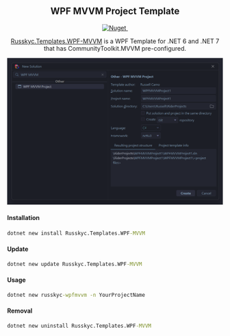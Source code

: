 ﻿<h2 align="center">WPF MVVM Project Template</h2>

<p align="center">
    <a href="https://www.nuget.org/packages/Russkyc.Templates.WPF-MVVM">
        <img src="https://img.shields.io/nuget/v/Russkyc.Templates.WPF-MVVM?color=1f72de" alt="Nuget">
    </a>
    <a href="#">
        <img src="https://img.shields.io/badge/-.NET%206.0-blueviolet?color=1f72de&label=NET" alt="">
    </a>
</p>

<p align="center">
<a href="https://www.nuget.org/packages/Russkyc.Templates.WPF-MVVM">Russkyc.Templates.WPF-MVVM</a> is a WPF Template for .NET 6 and .NET 7 that has CommunityToolkit.MVVM pre-configured.
</p>

![Rider Project Preview](https://raw.githubusercontent.com/russkyc/Russkyc.Templates.WPF-MVVM/master/images/Rider%20Project%20Preview.png)

#### Installation
```cmd
dotnet new install Russkyc.Templates.WPF-MVVM
```
#### Update
```cmd
dotnet new update Russkyc.Templates.WPF-MVVM
```
#### Usage
```cmd
dotnet new russkyc-wpfmvvm -n YourProjectName
```
#### Removal
```cmd
dotnet new uninstall Russkyc.Templates.WPF-MVVM
```
